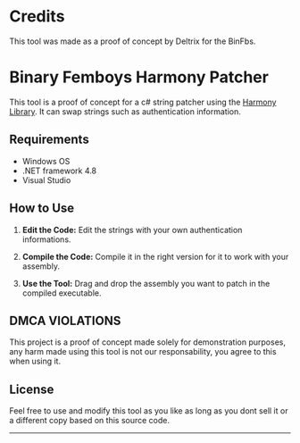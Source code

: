 # **Credits**

This tool was made as a proof of concept by Deltrix for the BinFbs.

# **Binary Femboys Harmony Patcher**

This tool is a proof of concept for a c# string patcher using the [Harmony Library](https://github.com/pardeike/Harmony/tree/master). It can swap strings such as authentication information.

## **Requirements**

- Windows OS
- .NET framework 4.8
- Visual Studio

## **How to Use**

1. **Edit the Code:** Edit the strings with your own authentication informations.

2. **Compile the Code:** Compile it in the right version for it to work with your assembly.

3. **Use the Tool:** Drag and drop the assembly you want to patch in the compiled executable.

## **DMCA VIOLATIONS**

This project is a proof of concept made solely for demonstration purposes, any harm made using this tool is not our responsability, you agree to this when using it.

## **License**

Feel free to use and modify this tool as you like as long as you dont sell it or a different copy based on this source code.

--- 
